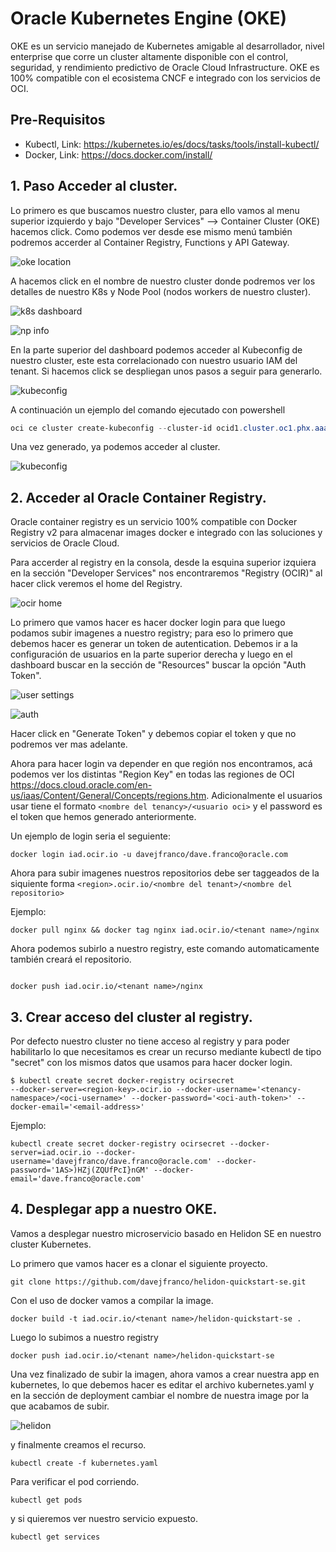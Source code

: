 # Oracle Kubernetes Engine (OKE)

OKE es un servicio manejado de Kubernetes amigable al desarrollador, nivel enterprise que corre un cluster altamente disponible con el control, seguridad, y rendimiento predictivo de Oracle Cloud Infrastructure. OKE es 100% compatible con el ecosistema CNCF e integrado con los servicios de OCI.

## Pre-Requisitos

- Kubectl, Link: https://kubernetes.io/es/docs/tasks/tools/install-kubectl/
- Docker, Link: https://docs.docker.com/install/ 

## 1. Paso Acceder al cluster.

Lo primero es que buscamos nuestro cluster, para ello vamos al menu superior izquierdo y bajo "Developer Services" --> Container Cluster (OKE) hacemos click. Como podemos ver desde ese mismo menú también podremos accerder al Container Registry, Functions y API Gateway.

![oke location](/img/oke/oke_location.jpg)

A hacemos click en el nombre de nuestro cluster donde podremos ver los detalles de nuestro K8s y Node Pool (nodos workers de nuestro cluster).

![k8s dashboard](/img/oke/oke_info.jpg)

![np info](/img/oke/oke_np_info.jpg)

En la parte superior del dashboard podemos acceder al Kubeconfig de nuestro cluster, este esta correlacionado con nuestro usuario IAM del tenant. Si hacemos click se despliegan unos pasos a seguir para generarlo.

![kubeconfig](/img/oke/kubeconfig_steps.jpg)

A continuación un ejemplo del comando ejecutado con powershell

```powershell
oci ce cluster create-kubeconfig --cluster-id ocid1.cluster.oc1.phx.aaaaaaaaae4dgzrzhe3gcnrqgzrdkyldgbqwmyrwmuzdmn3cgcrtayzuga3t --file C:\Users\djfranco\.kube\config --region us-phoenix-1 --token-version 2.0.0
```

Una vez generado, ya podemos acceder al cluster.

![kubeconfig](/img/oke/kubeconfig_ready.jpg)

## 2. Acceder al Oracle Container Registry.

Oracle container registry es un servicio 100% compatible con Docker Registry v2 para almacenar images docker e integrado con las soluciones y servicios de Oracle Cloud.

Para accerder al registry en la consola, desde la esquina superior izquiera en la sección "Developer Services" nos encontraremos "Registry (OCIR)" al hacer click veremos el home del Registry.

![ocir home](/img/oke/registry_home.jpg)

Lo primero que vamos hacer es hacer docker login para que luego podamos subir imagenes a nuestro registry; para eso lo primero que debemos hacer es generar un token de autentication. Debemos ir a la configuración de usuarios en la parte superior derecha y luego en el dashboard buscar en la sección de "Resources" buscar la opción "Auth Token".

![user settings](/img/oke/user_settings.jpg)

![auth](/img/oke/auth_section.jpg)

Hacer click en "Generate Token" y debemos copiar el token y que no podremos ver mas adelante.

Ahora para hacer login va depender en que región nos encontramos, acá podemos ver los distintas "Region Key" en todas las regiones de OCI https://docs.cloud.oracle.com/en-us/iaas/Content/General/Concepts/regions.htm. Adicionalmente el usuarios usar tiene el formato ```<nombre del tenancy>/<usuario oci>``` y el password es el token que hemos generado anteriormente.

Un ejemplo de login seria el seguiente:

```shell
docker login iad.ocir.io -u davejfranco/dave.franco@oracle.com
```

Ahora para subir imagenes nuestros repositorios debe ser taggeados de la siquiente forma ```<region>.ocir.io/<nombre del tenant>/<nombre del repositorio>``` 

Ejemplo:

```shell
docker pull nginx && docker tag nginx iad.ocir.io/<tenant name>/nginx
```

Ahora podemos subirlo a nuestro registry, este comando automaticamente también creará el repositorio.

```

docker push iad.ocir.io/<tenant name>/nginx
```

##  3. Crear acceso del cluster al registry.

Por defecto nuestro cluster no tiene acceso al registry y para poder habilitarlo lo que necesitamos es crear un recurso mediante kubectl de tipo "secret" con los mismos datos que usamos para hacer docker login.

```shell
$ kubectl create secret docker-registry ocirsecret
--docker-server=<region-key>.ocir.io --docker-username='<tenancy-namespace>/<oci-username>' --docker-password='<oci-auth-token>' --docker-email='<email-address>'
```

Ejemplo:

```shell
kubectl create secret docker-registry ocirsecret --docker-server=iad.ocir.io --docker-username='davejfranco/dave.franco@oracle.com' --docker-password='1AS>)HZj(ZQUfPcI}nGM' --docker-email='dave.franco@oracle.com'
```

## 4. Desplegar app a nuestro OKE.

Vamos a desplegar nuestro microservicio basado en Helidon SE en nuestro cluster Kubernetes.

Lo primero que vamos hacer es a clonar el siguiente proyecto.

```shell
git clone https://github.com/davejfranco/helidon-quickstart-se.git
```

Con el uso de docker vamos a compilar la image.

```shell
docker build -t iad.ocir.io/<tenant name>/helidon-quickstart-se .
```

Luego lo subimos a nuestro registry

```
docker push iad.ocir.io/<tenant name>/helidon-quickstart-se
```

Una vez finalizado de subir la imagen, ahora vamos a crear nuestra app en kubernetes, lo que debemos hacer es editar el archivo kubernetes.yaml y en la sección de deployment cambiar el nombre de nuestra image por la que acabamos de subir.

![helidon](/img/oke/helidonimage.jpg)

y finalmente creamos el recurso.

```shell
kubectl create -f kubernetes.yaml
```

Para verificar el pod corriendo.

```shell
kubectl get pods 
```

y si quieremos ver nuestro servicio expuesto.

```shell
kubectl get services
```

